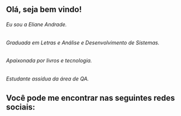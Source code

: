 
## Olá, seja bem vindo!

###### Eu sou a Eliane Andrade. 
###### Graduada em Letras e Análise e Desenvolvimento de Sistemas. 
###### Apaixonada por livros e tecnologia.
###### Estudante assídua da área de QA. 
##

## Você pode me encontrar nas seguintes redes sociais:
